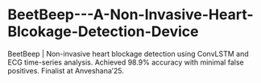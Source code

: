# BeetBeep---A-Non-Invasive-Heart-Blcokage-Detection-Device
BeetBeep | Non-invasive heart blockage detection using ConvLSTM and ECG time-series analysis. Achieved 98.9% accuracy with minimal false positives. Finalist at Anveshana’25.
